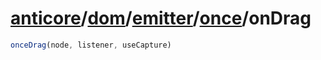 # [anticore](../../../../../../#reference)/[dom](../../../#reference)/[emitter](../../#reference)/[once](../#reference)/<a name="reference">onDrag</a>

```js
onceDrag(node, listener, useCapture)
```